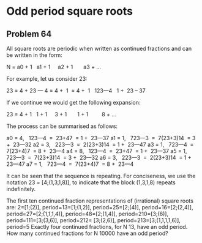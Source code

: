 #  Odd period square roots
## Problem 64


All square roots are periodic when written as continued fractions and can be written in the form:

N = a0 +
1
 
a1 +
1
 
 
a2 +
1
 
 
 
a3 + ...

For example, let us consider 23:

23 = 4 + 23 — 4 = 4 + 
1
 = 4 + 
1
 
123—4
 
1 + 
23 – 37

If we continue we would get the following expansion:

23 = 4 +
1
 
1 +
1
 
 
3 +
1
 
 
 
1 +
1
 
 
 
 
8 + ...

The process can be summarised as follows:

a0 = 4,
 
123—4
 = 
23+47
 = 1 + 
23—37
a1 = 1,
 
723—3
 = 
7(23+3)14
 = 3 + 
23—32
a2 = 3,
 
223—3
 = 
2(23+3)14
 = 1 + 
23—47
a3 = 1,
 
723—4
 = 
7(23+4)7
 = 8 + 
23—4
a4 = 8,
 
123—4
 = 
23+47
 = 1 + 
23—37
a5 = 1,
 
723—3
 = 
7(23+3)14
 = 3 + 
23—32
a6 = 3,
 
223—3
 = 
2(23+3)14
 = 1 + 
23—47
a7 = 1,
 
723—4
 = 
7(23+4)7
 = 8 + 
23—4

It can be seen that the sequence is repeating. For conciseness, we use the notation 23 = [4;(1,3,1,8)], to indicate that the block (1,3,1,8) repeats indefinitely.

The first ten continued fraction representations of (irrational) square roots are:
2=[1;(2)], period=13=[1;(1,2)], period=25=[2;(4)], period=16=[2;(2,4)], period=27=[2;(1,1,1,4)], period=48=[2;(1,4)], period=210=[3;(6)], period=111=[3;(3,6)], period=212= [3;(2,6)], period=213=[3;(1,1,1,1,6)], period=5
Exactly four continued fractions, for N  13, have an odd period.
How many continued fractions for N  10000 have an odd period?


